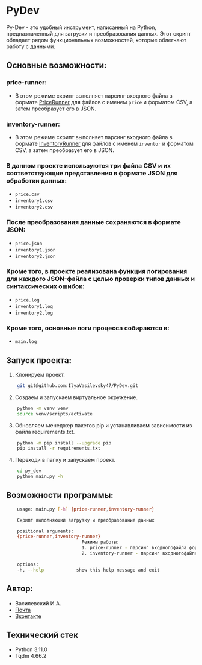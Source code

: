 # PyDev
Py-Dev - это удобный инструмент, написанный на Python, предназначенный для загрузки и преобразования данных. Этот скрипт обладает рядом функциональных возможностей, которые облегчают работу с данными.

## Основные возможности:
### price-runner:
- В этом режиме скрипт выполняет парсинг входного файла в формате [PriceRunner](https://support.heado.ru/api/management/#method_priceupdatebatch) для файлов с именем `price` и форматом CSV, а затем преобразует его в JSON.

### inventory-runner:
- В этом режиме скрипт выполняет парсинг входного файла в формате [InventoryRunner](https://support.heado.ru/api/management/#method_inventoryUpdateBatch) для файлов с именем `inventor` и форматом CSV, а затем преобразует его в JSON.

### В данном проекте используются три файла CSV и их соответствующие представления в формате JSON для обработки данных:
- `price.csv`
- `inventory1.csv`
- `inventory2.csv`

### После преобразования данные сохраняются в формате JSON:
- `price.json`
- `inventory1.json`
- `inventory2.json`

### Кроме того, в проекте реализована функция логирования для каждого JSON-файла с целью проверки типов данных и синтаксических ошибок:
- `price.log`
- `inventory1.log`
- `inventory2.log`

### Кроме того, основные логи процесса собираются в:
- `main.log`

## Запуск проекта:
1. Клонируем проект.
```bash
    git git@github.com:IlyaVasilevsky47/PyDev.git
```
2. Создаем и запускаем виртуальное окружение.
```bash
    python -m venv venv
    source venv/scripts/activate
```
3. Обновляем менеджер пакетов pip и устанавливаем зависимости из файла requirements.txt.
```bash
    python -m pip install --upgrade pip
    pip install -r requirements.txt
```
4. Переходи в папку и запускаем проект.
```bash
    cd py_dev
    python main.py -h
```

## Возможности программы:
```bash
    usage: main.py [-h] {price-runner,inventory-runner}

    Скрипт выполняющий загрузку и преобразование данных

    positional arguments:
    {price-runner,inventory-runner}
                            Режимы работы:
                            1. price-runner - парсинг входногофайла формата PriceRunner;
                            2. inventory-runner - парсинг входногофайла формата InventoryRunner.

    options:
    -h, --help            show this help message and exit
```

## Автор:
- Василевский И.А.
- [Почта](vasilevskijila047@gmail.com)
- [Вконтакте](https://vk.com/ilya.vasilevskiy47)

## Технический стек
- Python 3.11.0
- Tqdm 4.66.2

